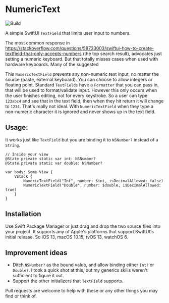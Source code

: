 # NumericText

![Build](https://github.com/amayers/NumericText/workflows/Swift/badge.svg)

A simple SwiftUI `TextField` that limits user input to numbers.

The most common response in https://stackoverflow.com/questions/58733003/swiftui-how-to-create-textfield-that-only-accepts-numbers (the top search result), advocates just setting a numeric keyboard. But that totally misses cases when used with hardware keyboards. Many of the suggested  

This `NumericTextField` prevents any non-numeric text input, no matter the source (paste, external keyboard). You can choose to allow integers or floating point. 
Standard `TextFields` have a `Formatter` that you can pass in, that will be used to format/validate input. However this only occurs when the user finishes editing, not for every keystroke. So a user can type `123abc4` and see that in the text field, then when they hit return it will change to `1234`. That's really not ideal. With `NumericTextField` when they type a non-numeric character it is ignored and never shows up in the text field.


## Usage:

It works just like `TextField` but you are binding it to `NSNumber?` instead of a `String`.

```
// Inside your view
@State private static var int: NSNumber?
@State private static var double: NSNumber?

var body: Some View {
    VStack {
        NumericTextField("Int", number: $int, isDecimalAllowed: false)
        NumericTextField("Double", number: $double, isDecimalAllowed: true)
    }
}

```

## Installation

Use Swift Package Manager or just drag and drop the two source files into your project. It supports any of Apple's platforms that support SwiftUI's initial release. So iOS 13, macOS 10.15, tvOS 13, watchOS 6.

## Improvement ideas
* Ditch `NSNumber?` as the bound value, and allow binding either `Int?` or `Double?`. I took a quick shot at this, but my generics skills weren't sufficient to figure it out.
* Support the other initializers that `TextField` supports.

Pull requests are welcome to help with these or any other things you may find or think of.
